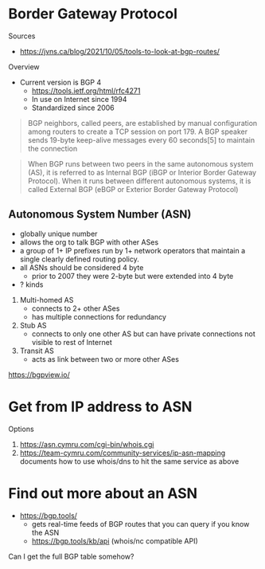 # Border Gateway Protocol

Sources

- https://jvns.ca/blog/2021/10/05/tools-to-look-at-bgp-routes/

Overview

- Current version is BGP 4
    - https://tools.ietf.org/html/rfc4271
    - In use on Internet since 1994
    - Standardized since 2006

> BGP neighbors, called peers, are established by manual configuration among
> routers to create a TCP session on port 179. A BGP speaker sends 19-byte
> keep-alive messages every 60 seconds[5] to maintain the connection

> When BGP runs between two peers in the same autonomous system (AS), it is
> referred to as Internal BGP (iBGP or Interior Border Gateway Protocol). When
> it runs between different autonomous systems, it is called External BGP (eBGP
> or Exterior Border Gateway Protocol)

## Autonomous System Number (ASN)

- globally unique number
- allows the org to talk BGP with other ASes
- a group of 1+ IP prefixes run by 1+ network operators that maintain a single
  clearly defined routing policy.
- all ASNs should be considered 4 byte
    - prior to 2007 they were 2-byte but were extended into 4 byte
- ? kinds

1. Multi-homed AS
    - connects to 2+ other ASes
    - has multiple connections for redundancy
2. Stub AS
    - connects to only one other AS but can have private connections not visible
      to rest of Internet
3. Transit AS
    - acts as link between two or more other ASes

https://bgpview.io/

# Get from IP address to ASN

Options

1. https://asn.cymru.com/cgi-bin/whois.cgi
2. https://team-cymru.com/community-services/ip-asn-mapping documents how to use
   whois/dns to hit the same service as above

# Find out more about an ASN

- https://bgp.tools/
    - gets real-time feeds of BGP routes that you can query if you know the ASN
    - https://bgp.tools/kb/api (whois/nc compatible API)

Can I get the full BGP table somehow?
